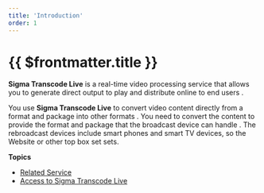 ```yaml
---
title: 'Introduction'
order: 1
---
```


# {{ $frontmatter.title }}

**Sigma Transcode Live** is a real-time video processing service that allows you to generate direct output to play and distribute online to end users \.

You use **Sigma Transcode Live** to convert video content directly from a format and package into other formats \. You need to convert the content to provide the format and package that the broadcast device can handle \. The rebroadcast devices include smart phones and smart TV devices, so the Website or other top box set sets.

**Topics**

+ [Related Service](03-relate-services.md)
+ [Access to Sigma Transcode Live](04-what-is-accessing.md)